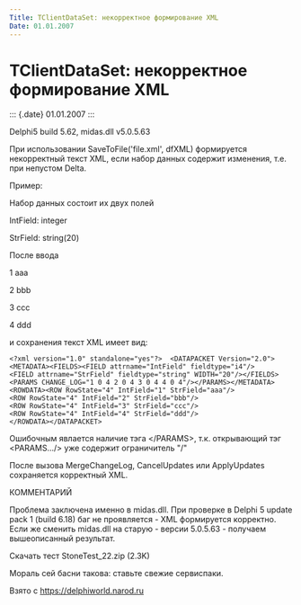 ```yaml
---
Title: TClientDataSet: некорректное формирование XML
Date: 01.01.2007
---
```



TClientDataSet: некорректное формирование XML
=============================================

::: {.date}
01.01.2007
:::

Delphi5 build 5.62, midas.dll v5.0.5.63

При использовании SaveToFile(\'file.xml\', dfXML) формируется
некорректный текст XML, если набор данных содержит изменения, т.е. при
непустом Delta.

Пример:

Набор данных состоит их двух полей

IntField: integer

StrField: string(20)

После ввода

1    aaa

2    bbb

3    ccc

4    ddd

и сохранения текст XML имеет вид:

    <?xml version="1.0" standalone="yes"?>  <DATAPACKET Version="2.0">
    <METADATA><FIELDS><FIELD attrname="IntField" fieldtype="i4"/>
    <FIELD attrname="StrField" fieldtype="string" WIDTH="20"/></FIELDS>
    <PARAMS CHANGE_LOG="1 0 4 2 0 4 3 0 4 4 0 4"/></PARAMS></METADATA>
    <ROWDATA><ROW RowState="4" IntField="1" StrField="aaa"/>
    <ROW RowState="4" IntField="2" StrField="bbb"/>
    <ROW RowState="4" IntField="3" StrField="ccc"/>
    <ROW RowState="4" IntField="4" StrField="ddd"/>
    </ROWDATA></DATAPACKET>

Ошибочным явлается наличие тэга \</PARAMS\>, т.к. открывающий тэг
\<PARAMS\.../\> уже содержит ограничитель \"/\"

После вызова MergeChangeLog, CancelUpdates или ApplyUpdates сохраняется
корректный XML.

КОММЕНТАРИЙ

Проблема заключена именно в midas.dll. При проверке в Delphi 5 update
pack 1 (build 6.18) баг не проявляется - XML формируется корректно. Если
же сменить midas.dll на старую - версии 5.0.5.63 - получаем
вышеописанный результат.

Скачать тест StoneTest\_22.zip (2.3K)

Мораль сей басни такова: ставьте свежие сервиспаки.

Взято с <https://delphiworld.narod.ru>
